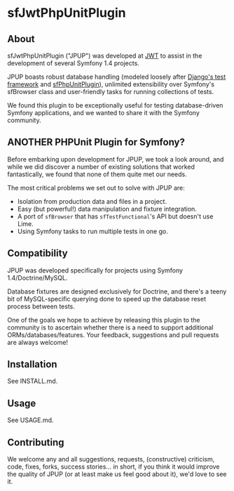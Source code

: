 # sfJwtPhpUnitPlugin #
## About ##
sfJwtPhpUnitPlugin ("JPUP") was developed at [JWT](http://jwt.com) to assist in
  the development of several Symfony 1.4 projects.

JPUP boasts robust database handling (modeled loosely after
  [Django's test framework](http://docs.djangoproject.com/en/dev/topics/testing/#s-the-test-database)
  and [sfPhpUnitPlugin](https://www.hostedredmine.com/projects/sfphpunitplugin/wiki/1013#Fixtures)),
  unlimited extensibility over Symfony's sfBrowser class and user-friendly tasks
  for running collections of tests.

We found this plugin to be exceptionally useful for testing database-driven
  Symfony applications, and we wanted to share it with the Symfony community.

## ANOTHER PHPUnit Plugin for Symfony? ##
Before embarking upon development for JPUP, we took a look around, and while we
  did discover a number of existing solutions that worked fantastically, we
  found that none of them quite met our needs.

The most critical problems we set out to solve with JPUP are:

- Isolation from production data and files in a project.
- Easy (but powerful!) data manipulation and fixture integration.
- A port of `sfBrowser` that has `sfTestFunctional`'s API but doesn't use Lime.
- Using Symfony tasks to run multiple tests in one go.

## Compatibility ##
JPUP was developed specifically for projects using Symfony 1.4/Doctrine/MySQL.

Database fixtures are designed exclusively for Doctrine, and there's a teeny
  bit of MySQL-specific querying done to speed up the database reset process
  between tests.

One of the goals we hope to achieve by releasing this plugin to the community is
  to ascertain whether there is a need to support additional
  ORMs/databases/features.  Your feedback, suggestions and pull requests are
  always welcome!

## Installation ##
See INSTALL.md.

## Usage ##
See USAGE.md.

## Contributing ##
We welcome any and all suggestions, requests, (constructive) criticism, code,
  fixes, forks, success stories... in short, if you think it would improve the
  quality of JPUP (or at least make us feel good about it), we'd love to see it.